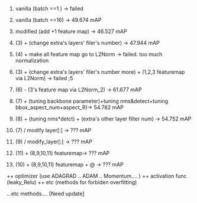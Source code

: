 1. vanilla (batch ==1 ) -> failed
2. vanilla (batch ==16) -> 49.674 mAP
3. modified (add +1 feature map) -> 46.527 mAP
4. (3) + (change extra's layers' filer's number) -> 47.944 mAP
5. (4) + make all feature map go to L2Norm ->  failed. too much normalization 
6. (3) + (change extra's layers' filer's number more) + (1,2,3 featuremap via L2Norm) -> failed ;5
7. (6) - (3's feature map via L2Norm_2)  -> 61.677 mAP
8. (7) + (tuning backbone parameter)+tuning nms&detect+tuning bbox_aspect_num+aspect_R)-> 54.782 mAP
9. (8) + (tuning nms*detct) + (extra's other layer filter num) -> 54.752 mAP                

10. (7) / modify layer[:] -> ??? mAP                
11. (9) / modify_layer[:] -> ??? mAP                
12. (11) + (8,9,10,11) featuremap-> ??? mAP                
13. (10) + (8,9,10,11) featuremap + @ -> ??? mAP                

++ optimizer (use ADAGRAD .. ADAM .. Momentum.... )
++ activation func (leaky_Relu)
++ etc (methods for forbiden overfitting)

...etc methods.... [Need update] 
 

